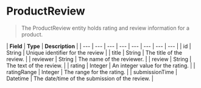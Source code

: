 # ProductReview

> The ProductReview entity holds rating and review information for a product.

| **Field** | **Type** | **Description** |
| --- | --- | --- | --- | --- | --- | --- | --- |
| id | String | Unique identifier for the review |
| title | String | The title of the review. |
| reviewer | String | The name of the reviewer. |
| review | String | The text of the review. |
| rating | Integer | An integer value for the rating. |
| ratingRange | Integer | The range for the rating. |
| submissionTime | Datetime | The date/time of the submission of the review. |



